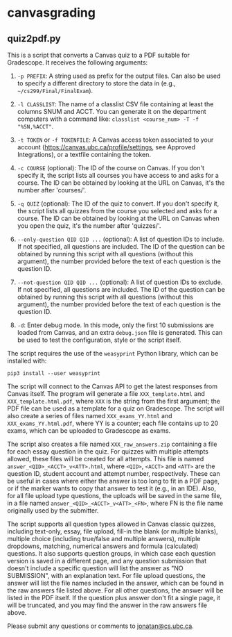 # canvasgrading

## quiz2pdf.py

This is a script that converts a Canvas quiz to a PDF suitable for
Gradescope. It receives the following arguments:

1. `-p PREFIX`: A string used as prefix for the output files. Can also
be used to specify a different directory to store the data in (e.g.,
`~/cs299/Final/FinalExam`).

2. `-l CLASSLIST`: The name of a classlist CSV file containing at
least the columns SNUM and ACCT. You can generate it on the department
computers with a command like: `classlist <course_num> -T -f
"%SN,%ACCT"`.

3. `-t TOKEN` or `-f TOKENFILE`: A Canvas access token associated to
your account (https://canvas.ubc.ca/profile/settings, see Approved
Integrations), or a textfile containing the token.

4. `-c COURSE` (optional): The ID of the course on Canvas. If you
don't specify it, the script lists all courses you have access to and
asks for a course. The ID can be obtained by looking at the URL on
Canvas, it's the number after 'courses/'.

5. `-q QUIZ` (optional): The ID of the quiz to convert.  If you don't
specify it, the script lists all quizzes from the course you selected
and asks for a course. The ID can be obtained by looking at the URL on
Canvas when you open the quiz, it's the number after 'quizzes/'.

6. `--only-question QID QID ...` (optional): A list of question IDs to
include. If not specified, all questions are included. The ID of the
question can be obtained by running this script with all questions
(without this argument), the number provided before the text of each
question is the question ID.

7. `--not-question QID QID ...` (optional): A list of question IDs to
exclude. If not specified, all questions are included. The ID of the
question can be obtained by running this script with all questions
(without this argument), the number provided before the text of each
question is the question ID.

8. `-d`: Enter debug mode. In this mode, only the first 10 submissions
are loaded from Canvas, and an extra `debug.json` file is
generated. This can be used to test the configuration, style or the
script itself.

The script requires the use of the `weasyprint` Python library, which
can be installed with:

    pip3 install --user weasyprint

The script will connect to the Canvas API to get the latest responses
from Canvas itself. The program will generate a file
`XXX_template.html` and `XXX_template.html.pdf`, where `XXX` is the
string from the first argument; the PDF file can be used as a template
for a quiz on Gradescope. The script will also create a series of
files named `XXX_exams_YY.html` and `XXX_exams_YY.html.pdf`, where YY
is a counter; each file contains up to 20 exams, which can be uploaded
to Gradescope as exams.

The script also creates a file named `XXX_raw_answers.zip` containing
a file for each essay question in the quiz. For quizzes with multiple
attempts allowed, these files will be created for all attempts. This
file is named `answer_<QID>_<ACCT>_v<ATT>.html`, where `<QID>`,
`<ACCT>` and `<ATT>` are the question ID, student account and attempt
number, respectively. These can be useful in cases where either the
answer is too long to fit in a PDF page, or if the marker wants to
copy that answer to test it (e.g., in an IDE). Also, for all file
upload type questions, the uploads will be saved in the same file, in
a file named `answer_<QID>_<ACCT>_v<ATT>_<FN>`, where FN is the file
name originally used by the submitter.

The script supports all question types allowed in Canvas classic
quizzes, including text-only, essay, file upload, fill-in the blank
(or multiple blanks), multiple choice (including true/false and
multiple answers), multiple dropdowns, matching, numerical answers and
formula (calculated) questions. It also supports question groups, in
which case each question version is saved in a different page, and any
question submission that doesn't include a specific question will list
the answer as "NO SUBMISSION", with an explanation text. For file
upload questions, the answer will list the file names included in the
answer, which can be found in the raw answers file listed above. For
all other questions, the answer will be listed in the PDF itself. If
the question plus answer don't fit a single page, it will be
truncated, and you may find the answer in the raw answers file above.

Please submit any questions or comments to jonatan@cs.ubc.ca.